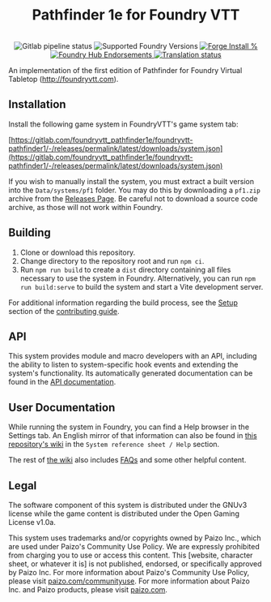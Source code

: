 <div align="center">
  <h1>Pathfinder 1e for Foundry VTT</h1>
  <br>
  <img alt="Gitlab pipeline status" src="https://img.shields.io/gitlab/pipeline-status/foundryvtt_pathfinder1e/foundryvtt-pathfinder1?branch=master&label=Checks&logo=gitlab">
  <img alt="Supported Foundry Versions" src="https://img.shields.io/endpoint?url=https://foundryshields.com/version?url=https://gitlab.com/foundryvtt_pathfinder1e/foundryvtt-pathfinder1/-/releases/permalink/latest/downloads/system.json">
  <a href="https://forge-vtt.com/bazaar#package=pf1">
    <img src="https://img.shields.io/badge/dynamic/json?label=Forge%20Installs&query=package.installs&suffix=%25&url=https%3A%2F%2Fforge-vtt.com%2Fapi%2Fbazaar%2Fpackage%2Fpf1&colorB=4aa94a" alt="Forge Install %" />
  </a>
  <a href="https://www.foundryvtt-hub.com/package/pf1/">
    <img src="https://img.shields.io/endpoint?logoColor=white&url=https%3A%2F%2Fwww.foundryvtt-hub.com%2Fwp-json%2Fhubapi%2Fv1%2Fpackage%2Fpf1%2Fshield%2Fendorsements" alt="Foundry Hub Endorsements" />
  </a>
  <a href="https://weblate.foundryvtt-hub.com/engage/pf1/">
    <img src="https://weblate.foundryvtt-hub.com/widgets/pf1/-/svg-badge.svg" alt="Translation status" />
  </a>
</div>

An implementation of the first edition of Pathfinder for Foundry Virtual
Tabletop (http://foundryvtt.com).

## Installation

Install the following game system in FoundryVTT's game system tab:

[https://gitlab.com/foundryvtt_pathfinder1e/foundryvtt-pathfinder1/-/releases/permalink/latest/downloads/system.json](https://gitlab.com/foundryvtt_pathfinder1e/foundryvtt-pathfinder1/-/releases/permalink/latest/downloads/system.json)

If you wish to manually install the system, you must extract a built version into the `Data/systems/pf1` folder.
You may do this by downloading a `pf1.zip` archive from the [Releases Page](https://gitlab.com/foundryvtt_pathfinder1e/foundryvtt-pathfinder1/-/releases).
Be careful not to download a source code archive, as those will not work within Foundry.

## Building

1. Clone or download this repository.
2. Change directory to the repository root and run `npm ci`.
3. Run `npm run build` to create a `dist` directory containing all files necessary to use the system in Foundry.
   Alternatively, you can run `npm run build:serve` to build the system and start a Vite development server.

For additional information regarding the build process, see the [Setup](CONTRIBUTING.md#setup) section of the [contributing guide](CONTRIBUTING.md).

## API

This system provides module and macro developers with an API, including the ability to listen to system-specific hook events and extending the system's functionality.
Its automatically generated documentation can be found in the [API documentation](https://foundryvtt_pathfinder1e.gitlab.io/foundryvtt-pathfinder1/index.html).

## User Documentation

While running the system in Foundry, you can find a Help browser in the Settings tab.
An English mirror of that information can also be found in [this repository's wiki](https://gitlab.com/foundryvtt_pathfinder1e/foundryvtt-pathfinder1/-/wikis/Help/Home) in the `System reference sheet / Help` section.

The rest of [the wiki](https://gitlab.com/foundryvtt_pathfinder1e/foundryvtt-pathfinder1/-/wikis/home) also includes [FAQs](https://gitlab.com/foundryvtt_pathfinder1e/foundryvtt-pathfinder1/-/wikis/FAQs) and some other helpful content.

## Legal

The software component of this system is distributed under the GNUv3 license while the game content is distributed under the Open Gaming License v1.0a.

This system uses trademarks and/or copyrights owned by Paizo Inc., which are used under Paizo's Community Use Policy.
We are expressly prohibited from charging you to use or access this content.
This [website, character sheet, or whatever it is] is not published, endorsed, or specifically approved by Paizo Inc.
For more information about Paizo's Community Use Policy, please visit [paizo.com/communityuse](http://paizo.com/communityuse).
For more information about Paizo Inc. and Paizo products, please visit [paizo.com](https://paizo.com).

